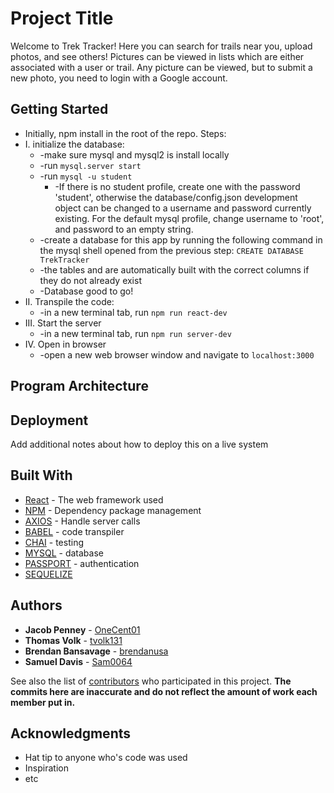 # Project Title

Welcome to Trek Tracker! Here you can search for trails near you, upload photos, and see others! Pictures can be viewed in lists which are either associated with a user or trail. Any picture can be viewed, but to submit a new photo, you need to login with a Google account. 

## Getting Started

* Initially, npm install in the root of the repo. 
Steps: 
* I. initialize the database: 
  * -make sure mysql and mysql2 is install locally
  * -run `mysql.server start`
  * -run `mysql -u student`
    * -If there is no student profile, create one with the password 'student', otherwise the database/config.json development object can be changed to a username and password currently existing. For the default mysql profile, change username to 'root', and password to an empty string. 
  * -create a database for this app by running the following command in the mysql shell opened from the previous step: `CREATE DATABASE TrekTracker`
  * -the tables and are automatically built with the correct columns if they do not already exist
  * -Database good to go! 
* II. Transpile the code: 
  * -in a new terminal tab, run `npm run react-dev`
* III. Start the server
  * -in a new terminal tab, run `npm run server-dev`
* IV. Open in browser
  * -open a new web browser window and navigate to `localhost:3000`

## Program Architecture 


## Deployment

Add additional notes about how to deploy this on a live system

## Built With

* [React](https://facebook.github.io/react/) - The web framework used
* [NPM](https://www.npmjs.com/) - Dependency package management
* [AXIOS](https://www.npmjs.com/package/axios) - Handle server calls
* [BABEL](https://babeljs.io/) - code transpiler
* [CHAI](http://chaijs.com/) - testing
* [MYSQL](https://www.mysql.com/) - database
* [PASSPORT](http://passportjs.org/) - authentication
* [SEQUELIZE](http://docs.sequelizejs.com/)

## Authors

* **Jacob Penney** - [OneCent01](https://github.com/OneCent01)
* **Thomas Volk** - [tvolk131](https://github.com/tvolk131)
* **Brendan Bansavage** - [brendanusa](https://github.com/brendanusa)
* **Samuel Davis** - [Sam0064](https://github.com/Sam0064)

See also the list of [contributors](https://github.com/SisterMother/TrekTracker/graphs/contributors) who participated in this project. **The commits here are inaccurate and do not reflect the amount of work each member put in.**

## Acknowledgments

* Hat tip to anyone who's code was used
* Inspiration
* etc

